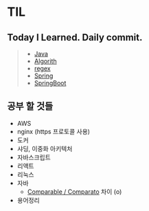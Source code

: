 TIL
====================
Today I Learned. Daily commit.
------------------------------
>* [Java](https://github.com/dpudpu/TIL/tree/master/algorithm)
>* [Algorith](https://github.com/dpudpu/TIL/tree/master/java)
>* [regex](https://github.com/dpudpu/TIL/tree/master/regex)
>* [Spring](https://github.com/dpudpu/TIL/tree/master/spring)
>* [SpringBoot](https://github.com/dpudpu/TIL/tree/master/springboot)

## 공부 할 것들

- AWS
- nginx (https 프로토콜 사용)
- 도커
- 샤딩, 이중화 아키텍처
- 자바스크립트
- 리액트
- 리눅스
- 자바 
  - [Comparable / Comparato](http://dev-daddy.tistory.com/23) 차이 (o) 
- 용어정리
